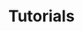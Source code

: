 # Tutorials

<div class="row">
    <div class="col-12 col-sm-6">
        <documentation-content-card title="Get started" text="Make your first steps with vimu" to="/docs/tutorials/get-started"></documentation-content-card>
    </div>
    <div class="col-12 col-sm-6">
        <documentation-content-card title="Search for melody" text="Search for a melody in a score" to="/docs/tutorials/search-melody"></documentation-content-card>
    </div>
    <div class="col-12 col-sm-6">
        <documentation-content-card title="Roman Numeral Analysis" text="Perform an automated roman numeral analysis" to="/docs/tutorials/roman-numeral"></documentation-content-card>
    </div>
    <div class="col-12 col-sm-6">
        <documentation-content-card title="Plot a histogram" text="Learn how to plot graphs in vimu" to="/docs/tutorials/plot-histogram"></documentation-content-card>
    </div>
    <div class="col-12 col-sm-6">
        <documentation-content-card title="Plugin nodes" text="Create your first plugin node" to="/docs/tutorials/plugin"></documentation-content-card>
    </div>
</div>
